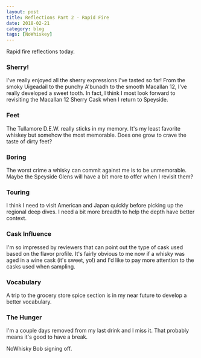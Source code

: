 ```yaml
---
layout: post
title: Reflections Part 2 - Rapid Fire
date: 2018-02-21
category: blog
tags: [NoWhiskey]
---
```


Rapid fire reflections today.

### Sherry!

I've really enjoyed all the sherry expressions I've tasted so far! From the smoky Uigeadail to the punchy A'bunadh to the smooth Macallan 12, I've really developed a sweet tooth. In fact, I think I most look forward to revisiting the Macallan 12 Sherry Cask when I return to Speyside.

### Feet

The Tullamore D.E.W. really sticks in my memory. It's my least favorite whiskey but somehow the most memorable. Does one grow to crave the taste of dirty feet?

### Boring

The worst crime a whisky can commit against me is to be unmemorable. Maybe the Speyside Glens will have a bit more to offer when I revisit them?

### Touring

I think I need to visit American and Japan quickly before picking up the regional deep dives. I need a bit more breadth to help the depth have better context.

### Cask Influence

I'm so impressed by reviewers that can point out the type of cask used based on the flavor profile. It's fairly obvious to me now if a whisky was aged in a wine cask (it's sweet, yo!) and I'd like to pay more attention to the casks used when sampling.

### Vocabulary

A trip to the grocery store spice section is in my near future to develop a better vocabulary.

### The Hunger

I'm a couple days removed from my last drink and I miss it. That probably means it's good to have a break.

NoWhisky Bob signing off.
